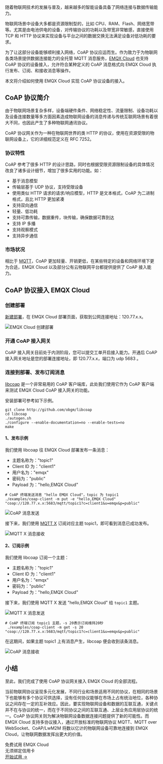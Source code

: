 随着物联网技术的发展与普及，越来越多的智能设备具备了网络连接与数据传输能力。

物联网场景中设备大多都是资源限制型的，比如 CPU、RAM、Flash、网络宽带等。尤其是由电池供电的设备，对传输协议的功耗以及带宽非常敏感，直接使用 TCP 和 HTTP 协议来实现设备与平台之间的数据交换无法满足设备对低功耗的要求。

为了让这部分设备能够顺利接入网络，CoAP 协议应运而生。作为致力于为物联网各类场景提供数据连接能力的全托管 MQTT 消息服务，[EMQX Cloud](https://www.emqx.com/zh/cloud) 也支持 CoAP 协议的设备接入，允许符合某种定义的 CoAP 消息格式向 EMQX Cloud 执行发布、订阅、和接收消息等操作。

本文将介绍如何使用 EMQX Cloud 实现 CoAP 协议设备的接入。

## CoAP 协议简介

由于物联网场景复杂多样，设备端硬件条件、网络稳定性、流量限制、设备功耗以及设备连接数量等多方面因素造成物联网设备的消息传递与传统互联网场景有着很大不同，也因此产生了多种物联网通讯协议。

CoAP 协议网关作为一种在物联网世界的类 HTTP 的协议，使用在资源受限的物联网设备上，它的详细规范定义在 RFC 7252。

### 协议特性

CoAP 参考了很多 HTTP 的设计思路，同时也根据受限资源限制设备的具体情况改良了诸多设计细节，增加了很多实用的功能。如：

- 基于消息模型
- 传输层基于 UDP 协议，支持受限设备
- 使用类似 HTTP 请求的请求/响应模型，HTTP 是文本格式，CoAP 为二进制格式，且比 HTTP 更加紧凑
- 支持双向通信
- 轻量、低功耗
- 支持可靠传输，数据重传，块传输，确保数据可靠到达
- 支持 IP 多播
- 支持观察模式
- 支持异步通信

### 市场状况

相比于 [MQTT](https://www.emqx.com/zh/mqtt)，CoAP 更加轻量、开销更低，在某些特定的设备和网络环境下更为合适，EMQX Cloud 以及部分公有云物联网平台都提供提供了 CoAP 接入能力。

## CoAP 协议接入 EMQX Cloud

### 创建部署

[新建部署](https://docs.emqx.com/zh/cloud/latest/deployments/create_deployment.html#限制)，在 EMQX Cloud 部署页面，获取到公网连接地址：120.77.x.x。

![EMQX Cloud 创建部署](https://static.emqx.net/images/ea55ccbe53315026bec4f2a05fa3cd07.png)

### 开通 CoAP 接入网关

CoAP 接入网关目前处于内测阶段，您可以提交工单开启接入能力。开通后 CoAP 接入网关地址是您的部署连接地址，即 120.77.x.x，端口为 udp 5683 。

### 连接到部署、发布订阅消息

[libcoap](https://github.com/obgm/libcoap) 是一个非常易用的 CoAP 客户端库，此处我们使用它作为 CoAP 客户端来测试 EMQX Cloud CoAP 接入网关的功能。

安装部署可参考如下示例。

```shell
git clone http://github.com/obgm/libcoap
cd libcoap
./autogen.sh
./configure --enable-documentation=no --enable-tests=no
make
```

#### 1、发布示例

我们使用 libcoap 往 EMQX Cloud 部署发布一条消息：

- 主题名称为："topic1"
- Client ID 为："client1"
- 用户名为："emqx"
- 密码为："public"
- Payload 为："hello,EMQX Cloud"

```shell
# CoAP 终端发送消息 "hello EMQX Cloud"，topic 为 topic1
./examples/coap-client -m put -e "hello,EMQX Cloud" "coap://120.77.x.x:5683/mqtt/topic1?c=client1&u=emqx&p=public" 
```

![CoAP 消息发送](https://static.emqx.net/images/d7b4f28d0d0d9223eaf59b9a8ccb6194.png)

接下来，我们使用 [MQTT X](https://mqttx.app/zh) 订阅对应主题 topic1，即可看到消息已成功发布。

![MQTT X 消息接收](https://static.emqx.net/images/2d3a34b5c2678b77be69a08e409f0b43.png)

#### 2、订阅示例

我们使用 libcoap 订阅一个主题：

- 主题名称为："topic1"
- Client ID 为："client1"
- 用户名为："emqx"
- 密码为："public"
- Payload 为："hello,EMQX Cloud"

接下来，我们使用 MQTT X 发送 "hello,EMQX Cloud" 给 `topic1` 主题。

![MQTT X 消息发送](https://static.emqx.net/images/0a12db9e69ea71637541339313da231d.png)

```shell
# CoAP 终端订阅 topic1 主题，-s 20表示订阅维持20秒
 ./examples/coap-client -m get -s 20 "coap://120.77.x.x:5683/mqtt/topic1?c=client1&u=emqx&p=public"
```

在这期间，如果主题 topic1 上有消息产生，libcoap 便会收到该条消息。

![CoAP 消息接收](https://static.emqx.net/images/e0881e98563d4f1d2228bbbccc6b3f75.png)

## **小结**

至此，我们完成了使用 CoAP 协议网关接入 EMQX Cloud 的全部流程。

当前物联网协议呈现多元化发展，不同行业和场景适用不同的协议，在相同的场景下也能够有多个协议可供选择，没有任何协议能够在市场上占有统治地位，各种协议之间存在一定的互补效应。因此，要实现物联网设备和数据的互联互通，关键点并不在与协议的统一，而在于不同协议之间的互联互通、上层业务应用层协议的统一。CoAP 协议网关则为解决物联网设备数据连接问题提供了新的可能性。而 EMQX Cloud 支持多协议接入，通过开放标准的物联网协议 MQTT、MQTT over WebSocket、CoAP/LwM2M 将数以亿计的物联网设备可靠地连接到 EMQX Cloud，让物联网数据发挥出更大的价值。


<section class="promotion">
    <div>
        免费试用 EMQX Cloud
        <div class="is-size-14 is-text-normal has-text-weight-normal">无须绑定信用卡</div>
    </div>
    <a href="https://www.emqx.com/zh/signup?continue=https://cloud.emqx.com/console/deployments/0?oper=new" class="button is-gradient px-5">开始试用 →</a>
</section>
